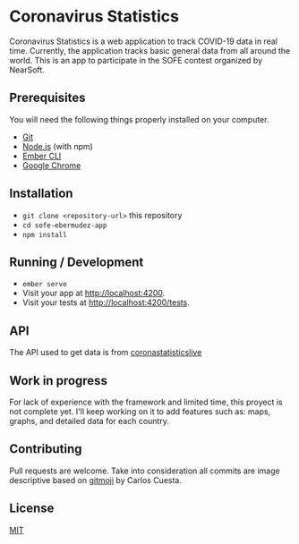 # Coronavirus Statistics

Coronavirus Statistics is a web application to track COVID-19 data in real time. Currently, the application tracks basic general data from all around the world. This is an app to participate in the SOFE contest organized by NearSoft. 

## Prerequisites

You will need the following things properly installed on your computer.

* [Git](https://git-scm.com/)
* [Node.js](https://nodejs.org/) (with npm)
* [Ember CLI](https://ember-cli.com/)
* [Google Chrome](https://google.com/chrome/)

## Installation

* `git clone <repository-url>` this repository
* `cd sofe-ebermudez-app`
* `npm install`

## Running / Development

* `ember serve`
* Visit your app at [http://localhost:4200](http://localhost:4200).
* Visit your tests at [http://localhost:4200/tests](http://localhost:4200/tests).

## API 
The API used to get data is from [coronastatisticslive](http://api.coronastatistics.live/all)

## Work in progress
For lack of experience with the framework and limited time, this proyect is not complete yet. I'll keep working on it to add features such as: maps, graphs, and detailed data for each country. 

## Contributing
Pull requests are welcome. Take into consideration all commits are image descriptive based on [gitmoji](https://gitmoji.carloscuesta.me/) by Carlos Cuesta.

## License
[MIT](https://choosealicense.com/licenses/mit/)
